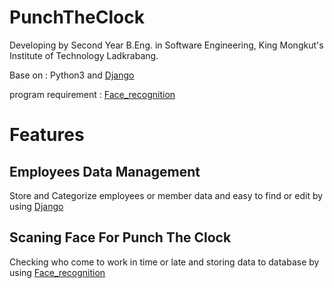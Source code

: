 # PunchTheClock

Developing by Second Year B.Eng. in Software Engineering, King Mongkut's Institute of Technology Ladkrabang.

Base on : Python3 and [Django](https://www.djangoproject.com/)

program requirement : [Face_recognition](https://github.com/ageitgey/face_recognition)
# Features

## Employees Data Management

Store and Categorize employees or member data and easy to find or edit by using [Django](https://www.djangoproject.com/)

## Scaning Face For Punch The Clock

Checking who come to work in time or late and storing data to database by using [Face_recognition](https://github.com/ageitgey/face_recognition)
